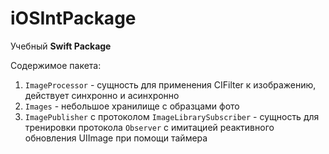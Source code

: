 # iOSIntPackage

Учебный __Swift Package__

Содержимое пакета:
1. `ImageProcessor` - сущность для применения CIFilter к изображению, действует синхронно и асинхронно 
2. `Images` - небольшое хранилище с образцами фото
3. `ImagePublisher` с протоколом `ImageLibrarySubscriber` - сущность для тренировки протокола `Observer` с имитацией реактивного обновления UIImage при помощи таймера 
